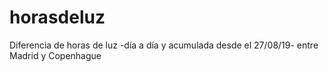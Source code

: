 # horasdeluz
Diferencia de horas de luz -día a día y acumulada desde el 27/08/19- entre Madrid y Copenhague
